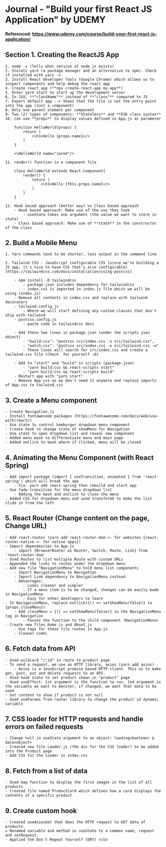 # Journal - "Build your first React JS Application" by UDEMY 

#### Referenced: https://www.udemy.com/course/build-your-first-react-js-application/

## Section 1. Creating the ReactJS App

    1. node -v (Tells what version of node.js exists)
    2. Install yarn (a package manager and an alternative to npm). Check if installed with yarn -v
    3. Install React Developer Tools (Google Chrome) which allows us to inspect components and help debug the react app
    4. Create react app (**npx create-react-app my-app**)
    5. Enter yarn start to start up the development server
    6. In JSX, **"className"** instead of **"class"** compared to JS
    7. Export default app --> Shows that the file is not the entry point into the app (Just a component)
    8. Only one parent element per component
    9. Two (2) types of components: **Stateless** and **ES6 class syntax**
    10. Can use **props** to display values defined in App.js as parameter

        function HelloWorld(props) {
            return (
                <\h1>Hello {props.name}</>
            )
        }

        <\HelloWorld name="Jared"/>

    11. render() function in a component file

        class HelloWorld extends React.Component{
            render() {
                return (
                    <\h1>Hello {this.props.name}</>
                )
            }
        }

    12. Hook based approach (better way) vs Class based approach
        - Hook based approach: Make use of the use they took
            - useState takes one argument (the value we want to store in state)
        - Class based approach: Make use of **state** in the constructor of the class

## 2. Build a Mobile Menu

    1. Yarn commands tend to be shorter, less output in the command line

    2. Tailwind CSS - JavaScript configurable CSS (since we're building a JS app, it's nice to have CSS that's also configurable) [https://tailwindcss.com/docs/installation/using-postcss]

        - npm install -D tailwindcss
            - package.json includes dependency for tailwindcss   
            - index.css is imported in index.js file which we will be using (index.js)
        - Remove all contents in index.css and replace with tailwind decorators
        - tailwind.config.js
            - Where we will start defining any custom classes that don't ship with tailwind
        - postcss.config.js
            - paste code in tailwindcss docs

        - Add these two lines in package.json (under the scripts json object)
            - "build:css": "postcss src/index.css -o src/tailwind.css",
            - "watch:css": "postcss src/index.css -o src/tailwind.css -w"
            - These lines will search for src/index.css and create a tailwind.css file (Check  for yourself :D)

        - Add to "start" and "build" in scripts (package.json)
            - "yarn build:css && react-scripts start"
            - "yarn build:css && react-scripts build"
        - Restart app with "yarn start"
        - Remove App.css as we don't need it anymore and replace imports of App.css to tailwind.css

## 3. Create a Menu component

    - Create Navigation.js
    - Install fontawesome packages (https://fontawesome.com/docs/web/use-with/react/)
    - Use state to control hamburger dropdown menu component
    - Create hook to change state of showMenu for Navigation 
    - Use state to open dropdown list and reveal new component
    - Added menu mask to differentiate menu and main page
    - Added onClick to mask where if clicked, menu will be closed

## 4. Animating the Menu Component (with React Spring)

    - Add import package (import { useTransition, animated } from 'react-spring') which will break the app 
        - Fix: yarn add react-spring then rebuild and start app
    - Use fade transition for the menu dropdown list
        - Adding the mask and onClick to close the menu
    - Added CSS for dropdown menu and used transformX to make the list slide in from the left   

## 5. React Router (Change content on the page, Change URL)

    - Add react-router (yarn add react-router-dom <- for websites {react-router-native <- for native apps})
    - Import dependencies to App.js
        - import {BrowserRouter as Router, Switch, Route, Link} from 'react-router-dom'
    - Used Routes to list multiple Route with custom URLs
    - Appended the links to routes under the dropdown menu
    - Add new file "NavigationMenu" to hold menu list components
        - Import NavigationMenu to Navigation
        - Import Link dependency to NavigationMenu instead
        - Advantages: 
            - Looks cleaner and simpler
            - If a menu item is to be changed, changes can be easily made in NavigationMenu
            - Easy for other developers to learn
    - In NavigationMenu, replace onClick({() => setShowMenu(false)} to {props.closeMenu})
        - Add closeMenu = {() => setShowMenu(false)} in the NavigationMenu tag in Navigation
            - Passes the function to the child component (NavigationMenu)
    - Create new files Home.js and About.js
        - Use tags for these file routes in App.js 
        - Cleaner code\

## 6. Fetch data from API

    - Used wildcard "/:id" in route to product page
    - To send a request, we use an HTTP library, axios (yarn add axios)
        - Axios is a JavaScript promise based HTTP client. This us to make get, post, put and delete requests to an API.
    - Used hook state to set product shown in "product" page
    - Used useEffect: 1st argument is the function to run, 2nd argument is the variable we want to monitor, if changed, we want that data to be used
    - Set content to show if product is not null
    - Used useParams from router library to change the product id dynamic variable

## 7. CSS loader for HTTP requests and handle errors on failed requests

    - Change null in useState argument to an object: loading<boolean> & data<object>
    - Created new file Loader.js (the div for the CSS loader) to be added into the Product page
    - Add CSS for the loader in index.css

## 8. Fetch from a list of data

    - Used map function to display the first images in the list of all products
    - Created file named ProductCard which defines how a card displays the contents of a specific product

## 9. Create custom hook

    - Created useAxiosGet that does the HTTP request to GET data of products.
    = Renamed variable and method in useState to a common name, request and setRequest.
    - Applied the Don't Repeat Yourself (DRY) rule
